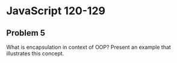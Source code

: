 # JavaScript 120-129
## Problem 5

What is encapsulation in context of OOP? Present an example that illustrates this concept.
